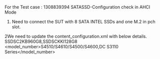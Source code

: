 For the Test case : 1308839394 SATASSD-Configuration check in AHCI Mode
1) Need to connect the SUT with 8 SATA INTEL SSDs and one M.2 in pch slot.

2We need to update the content_configuration.xml with below details.
    <SSD>
        <!-- SATA drive manufacturer and model number details -->
        <device>SSDSC2KB960G8,SSDSCKKI128G8</device>
        <model_number>S4510/S4610/S4500/S4600,DC S3110 Series</model_number>
    </SSD>